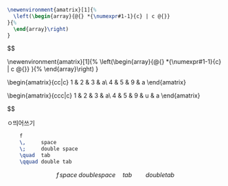 ```latex
\newenvironment{amatrix}[1]{%
  \left(\begin{array}{@{} *{\numexpr#1-1}{c} | c @{}}
}{%
  \end{array}\right)
}

```



$$

\newenvironment{amatrix}[1]{%
  \left(\begin{array}{@{} *{\numexpr#1-1}{c} | c @{}}
}{%
  \end{array}\right)
}

\begin{amatrix}{cc|c}
  1 & 2 & 3 & a\\
  4 & 5 & 9 & a
\end{amatrix}

\begin{amatrix}{ccc|c}
  1 & 2 & 3 & a\\
  4 & 5 & 9 & u & a
\end{amatrix}

$$

ㅇ띄어쓰기
```LaTeX
	f
	\,     space
	\;     double space
	\quad  tab
	\qquad double tab
```
$$
	f
	\,     space
	\;     double space
	\quad  tab
	\qquad double tab
	$$